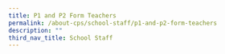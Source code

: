 ```yaml
---
title: P1 and P2 Form Teachers
permalink: /about-cps/school-staff/p1-and-p2-form-teachers
description: ""
third_nav_title: School Staff
---
```

